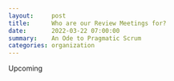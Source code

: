 ```yaml
---
layout:     post
title:      Who are our Review Meetings for?
date:       2022-03-22 07:00:00
summary:    An Ode to Pragmatic Scrum
categories: organization
---
```


Upcoming
